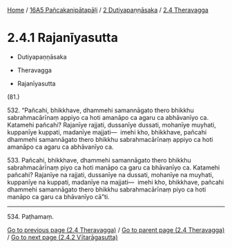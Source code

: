 
[Home](/) / [16A5 Pañcakanipātapāḷi](../../../16A5.md) / [2 Dutiyapaṇṇāsaka](../../2.md) / [2.4 Theravagga](../2.4.md)

# 2.4.1 Rajanīyasutta

* Dutiyapaṇṇāsaka

* Theravagga

* Rajanīyasutta

(81.)

532\. “Pañcahi, bhikkhave, dhammehi samannāgato thero bhikkhu sabrahmacārīnaṃ appiyo ca hoti amanāpo ca agaru ca abhāvanīyo ca. Katamehi pañcahi? Rajanīye rajjati, dussanīye dussati, mohanīye muyhati, kuppanīye kuppati, madanīye majjati—  imehi kho, bhikkhave, pañcahi dhammehi samannāgato thero bhikkhu sabrahmacārīnaṃ appiyo ca hoti amanāpo ca agaru ca abhāvanīyo ca.

533\. Pañcahi, bhikkhave, dhammehi samannāgato thero bhikkhu sabrahmacārīnaṃ piyo ca hoti manāpo ca garu ca bhāvanīyo ca. Katamehi pañcahi? Rajanīye na rajjati, dussanīye na dussati, mohanīye na muyhati, kuppanīye na kuppati, madanīye na majjati—  imehi kho, bhikkhave, pañcahi dhammehi samannāgato thero bhikkhu sabrahmacārīnaṃ piyo ca hoti manāpo ca garu ca bhāvanīyo cā”ti.

---

534\. Paṭhamaṃ.



[Go to previous page (2.4 Theravagga)](../2.4.md) / [Go to parent page (2.4 Theravagga)](../2.4.md) / [Go to next page (2.4.2 Vītarāgasutta)](2.4.2.md)


